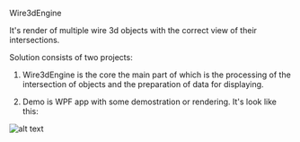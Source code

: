 Wire3dEngine

It's render of multiple wire 3d objects with the correct view of their intersections.

Solution consists of two projects:

1) Wire3dEngine is the core the main part of which is the processing of 
the intersection of objects and the preparation of data for displaying.

2) Demo is WPF app with some demostration or rendering. 
It's look like this:

![alt text](https://user-images.githubusercontent.com/927867/56869249-d48eff00-6a06-11e9-94e7-2eafcc892603.png)
